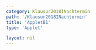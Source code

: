 ```yaml
---
category: Klausur2018INachtermin
path: '/Klausur2018INachtermin'
title: 'AppletB1'
type: 'Applet'

layout: nil
---
```

<link type="text/css" href="https://cdnjs.cloudflare.com/ajax/libs/jsxgraph/0.99.6/jsxgraph.css"><link rel="stylesheet" type="text/css" href="//cdnjs.cloudflare.com/ajax/libs/jsxgraph/0.99.7/jsxgraph.css" />
<div id="1e7c46d7-9bfe-4760-98ec-967a085ad2c4" class="jxgbox" style="width:500px; height:500px">
<script type="text/javascript">
    (function() {
	var board = JXG.JSXGraph.initBoard('1e7c46d7-9bfe-4760-98ec-967a085ad2c4', {
                boundingbox: [-15, 15, 15, -15],
                axis: true
                
            });
	var f = x=> 0.12*JXG.Math.pow(0.5,x-3)-3;
var pf = board.create('functiongraph', [f], {strokecolor:'black', strokeWidth:3})
var f2 = x=> 0.6*JXG.Math.pow(0.5,x)+2;
var pf2 = board.create('functiongraph', [f2], {strokecolor:'black', strokeWidth:3})


var A = board.create('glider', [pf], {color:'orange'});
var D = board.create('point', [function(){return A.X()+1}, function(){return 0.6*JXG.Math.pow(0.5,A.X()+1)+2}], {color:'green', name:'D'})
var B = board.create('point', [function(){return A.X()+3}, function(){return A.Y()-1}])
var C = board.create('point', [function(){return D.X()+3}, function(){return D.Y()-1}])

var AB = board.create('line', [A,B], {straightFirst:false, straightLast:false});
var CB = board.create('line', [C,B], {straightFirst:false, straightLast:false});
var AD = board.create('line', [A,D], {straightFirst:false, straightLast:false});
var CD = board.create('line', [C,D], {straightFirst:false, straightLast:false});

board.create('text', [4,5,'FE ='])
board.create('text', [6,5,function(){return -1.98*JXG.Math.pow(0.5,A.X())+16}])
board.create('text', [1,10,'M I 2018 NT B 1'], {fontsize: 18, fixed:true});
})()
  </script>
  </div>
